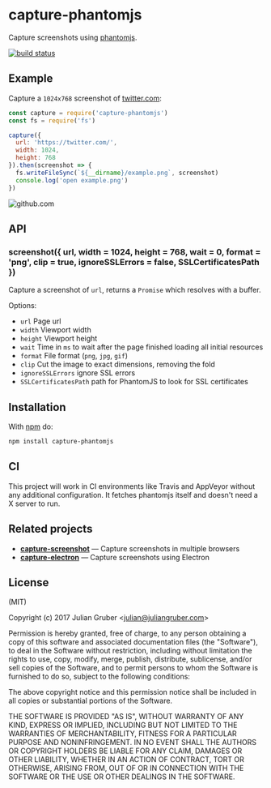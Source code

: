# capture-phantomjs

Capture screenshots using [phantomjs](http://phantomjs.org/).

[![build status](https://secure.travis-ci.org/juliangruber/capture-phantomjs.png)](http://travis-ci.org/juliangruber/capture-phantomjs)

## Example

Capture a `1024x768` screenshot of [twitter.com](http://twitter.com):

```js
const capture = require('capture-phantomjs')
const fs = require('fs')

capture({
  url: 'https://twitter.com/',
  width: 1024,
  height: 768
}).then(screenshot => {
  fs.writeFileSync(`${__dirname}/example.png`, screenshot)
  console.log('open example.png')
})
```

![github.com](https://raw.github.com/juliangruber/capture-phantomjs/master/example.png)

## API

### screenshot({ url, width = 1024, height = 768, wait = 0, format = 'png', clip = true, ignoreSSLErrors = false, SSLCertificatesPath })

Capture a screenshot of `url`, returns a `Promise` which resolves with a buffer.

Options:

- `url` Page url
- `width` Viewport width
- `height` Viewport height
- `wait` Time in `ms` to wait after the page finished loading all initial resources
- `format` File format (`png`, `jpg`, `gif`)
- `clip` Cut the image to exact dimensions, removing the fold
- `ignoreSSLErrors` ignore SSL errors
- `SSLCertificatesPath` path for PhantomJS to look for SSL certificates

## Installation

With [npm](https://npmjs.org) do:

```bash
npm install capture-phantomjs
```

## CI

This project will work in CI environments like Travis and AppVeyor without any additional configuration. It fetches phantomjs itself and doesn't need a X server to run.

## Related projects

- __[capture-screenshot](https://github.com/juliangruber/capture-screenshot)__ &mdash; Capture screenshots in multiple browsers
- __[capture-electron](https://github.com/juliangruber/capture-electron)__ &mdash; Capture screenshots using Electron

## License

(MIT)

Copyright (c) 2017 Julian Gruber &lt;julian@juliangruber.com&gt;

Permission is hereby granted, free of charge, to any person obtaining a copy of
this software and associated documentation files (the "Software"), to deal in
the Software without restriction, including without limitation the rights to
use, copy, modify, merge, publish, distribute, sublicense, and/or sell copies
of the Software, and to permit persons to whom the Software is furnished to do
so, subject to the following conditions:

The above copyright notice and this permission notice shall be included in all
copies or substantial portions of the Software.

THE SOFTWARE IS PROVIDED "AS IS", WITHOUT WARRANTY OF ANY KIND, EXPRESS OR
IMPLIED, INCLUDING BUT NOT LIMITED TO THE WARRANTIES OF MERCHANTABILITY,
FITNESS FOR A PARTICULAR PURPOSE AND NONINFRINGEMENT. IN NO EVENT SHALL THE
AUTHORS OR COPYRIGHT HOLDERS BE LIABLE FOR ANY CLAIM, DAMAGES OR OTHER
LIABILITY, WHETHER IN AN ACTION OF CONTRACT, TORT OR OTHERWISE, ARISING FROM,
OUT OF OR IN CONNECTION WITH THE SOFTWARE OR THE USE OR OTHER DEALINGS IN THE
SOFTWARE.
